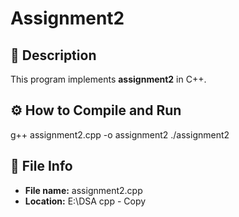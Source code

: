 # Assignment2

## 📘 Description
This program implements **assignment2** in C++.

## ⚙️ How to Compile and Run
g++ assignment2.cpp -o assignment2
./assignment2

## 🧩 File Info
- **File name:** assignment2.cpp
- **Location:** E:\DSA cpp - Copy
